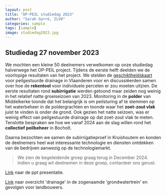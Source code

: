```yaml
---
layout: post
title: "OP-PEIL studiedag 2023"
author: "Sarah Garré, ILVO"
categories: sample
tags: [sample]
image: studiedag2023.jpg
---
```


## Studiedag 27 november 2023

We mochten een kleine 50 deelnemers verwelkomen op onze studiedag halverwege het OP-PEIL project. 
Tijdens de eerste helft deelden we de voorlopige resultaten van het project. 
We stelden de [geschiktheidskaart](https://waterradar.be/#/map) voor peilgestuurde drainage in Vlaanderen voor 
en discussiëerden samen over hoe de **rekentool** voor individuele
percelen er zou moeten uitzien. De eerste resultaten rond **subirrigatie** werden getoond maar zeiden nog
weinig in het relatief natte groeiseizoen van 2023. Monitoring in de **polder** van Middelkerke toonde 
dat het belangrijk is om peilsturing af te stemmen op het waterbeheer in de poldergrachten en toonde
waar het **zoet-zout vlak** juist te vinden is onder de grond. Ook gezien het natte seizoen, was er weinig 
effect van peilgestuurde drainage op dat zoet-zout vlak te meten. Tenslotte bespraken we hoe we 
vanaf 2024 aan de slag willen rond het **collectief peilbeheer** in Bocholt.

Daarna bezochten we samen de subirrigatieproef in Kruishoutem en konden de deelnemers heel wat interessante 
technologie en diensten ontdekken van de bedrijven aanwezig op de technologiemarkt. 

>We zien de begeleidende groep graag terug in December 2024. Indien u graag wil deelnemen in deze groep, contacteer ons gerust.

[Link](./assets/docu/Begeleidingsgroep3_OPPEIL.pdf) naar de ppt presentatie.

[Link](./assets/docu/Update_grondwatertrein_VMM.pdf) naar overzicht 'drainage' 
in de zogenaamde 'grondwatertrein' en gevolgen voor landbouwers.

